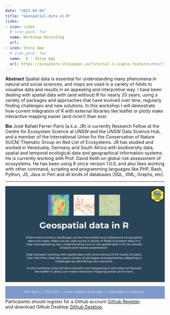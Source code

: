 ```yaml
---
date: "2022-04-04"
title: "Geospatial-data-in-R" 
links:
- icon: video
  # icon_pack: fas
  name: Workshop Recording 
  url: 
- icon: Shiny App
  # icon_pack: fas
  name:  R - Shiny App
  url: https://ecosphere.shinyapps.io/tutorial-1-simple-features/#section-interactive-maps-with-mapview
---
```

<strong>Abstract</strong> Spatial data is essential for understanding many phenomena in natural and social sciences, and maps are used in a variety of fields to visualise data and results in an appealing and interpretive way. I have been dealing with spatial data with (and without) R for nearly 20 years, using a variety of packages and approaches that have evolved over time, regularly finding challenges and new solutions. In this workshop I will demostrate how current integration of R with external libraries like leaflet or plotly make interactive mapping easier (and nicer!) than ever.

<strong>Bio</strong>
José Rafael Ferrer-Paris (a.k.a. JR) is currently Research Fellow at the Centre for Ecosystem Science at UNSW and the UNSW Data Science Hub, and a member of the International Union for the Conservation of Nature (IUCN) Thematic Group on Red List of Ecosystems. JR has studied and worked in Venezuela, Germany and South Africa with biodiversity data, spatial and temporal ecological data and geographical information systems. He is currently working with Prof. David Keith on global risk assessment of ecosystems. He has been using R since version 1.0.0, and also likes working with other command, scripting and programming languages like PHP, Bash, Python, JS, Java or Perl and all kinds of databases (SQL, XML, Graphs, etc).

---

<img src="geospatial_flyer.png" width=1450 style = "margin-left: 0px; margin-right: 0px; float:right;" >


Participants should register for a Github account [Github Register](https://github.com/join).  
and download Github Desktop [Github Desktop](https://desktop.github.com).





